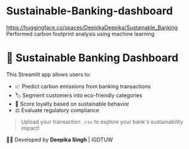 # Sustainable-Banking-dashboard
https://huggingface.co/spaces/DeepikaDeepika/Sustainable_Banking
Performed carbon footprint analysis using machine learning 
# 🌿 Sustainable Banking Dashboard

This Streamlit app allows users to:
- 📈 Predict carbon emissions from banking transactions
- 🏷 Segment customers into eco-friendly categories
- 🧠 Score loyalty based on sustainable behavior
- ⚖️ Evaluate regulatory compliance

> Upload your transaction `.csv` to explore your bank's sustainability impact!

👩‍💻 Developed by **Deepika Singh** | IGDTUW  



